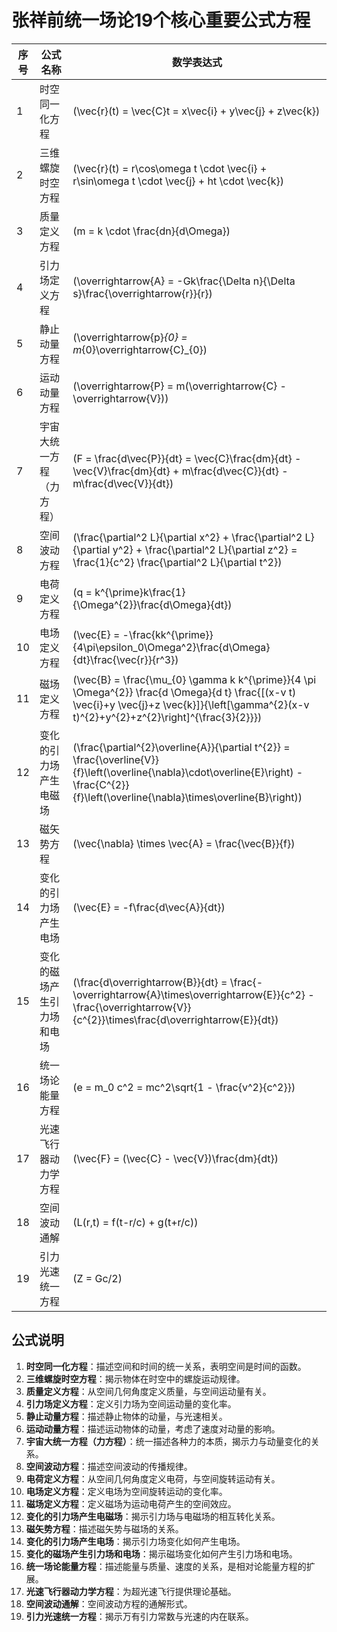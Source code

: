 # 张祥前统一场论19个核心重要公式方程

| 序号  | 公式名称          | 数学表达式                                                                                                                                                                                              |
| --- | ------------- | -------------------------------------------------------------------------------------------------------------------------------------------------------------------------------------------------- |
| 1   | 时空同一化方程       | \(\vec{r}(t) = \vec{C}t = x\vec{i} + y\vec{j} + z\vec{k}\)                                                                                                                                         |
| 2   | 三维螺旋时空方程      | \(\vec{r}(t) = r\cos\omega t \cdot \vec{i} + r\sin\omega t \cdot \vec{j} + ht \cdot \vec{k}\)                                                                                                      |
| 3   | 质量定义方程        | \(m = k \cdot \frac{dn}{d\Omega}\)                                                                                                                                                                 |
| 4   | 引力场定义方程       | \(\overrightarrow{A} = -Gk\frac{\Delta n}{\Delta s}\frac{\overrightarrow{r}}{r}\)                                                                                                                  |
| 5   | 静止动量方程        | \(\overrightarrow{p}_{0} = m_{0}\overrightarrow{C}_{0}\)                                                                                                                                           |
| 6   | 运动动量方程        | \(\overrightarrow{P} = m(\overrightarrow{C} - \overrightarrow{V})\)                                                                                                                                |
| 7   | 宇宙大统一方程（力方程）  | \(F = \frac{d\vec{P}}{dt} = \vec{C}\frac{dm}{dt} - \vec{V}\frac{dm}{dt} + m\frac{d\vec{C}}{dt} - m\frac{d\vec{V}}{dt}\)                                                                            |
| 8   | 空间波动方程        | \(\frac{\partial^2 L}{\partial x^2} + \frac{\partial^2 L}{\partial y^2} + \frac{\partial^2 L}{\partial z^2} = \frac{1}{c^2} \frac{\partial^2 L}{\partial t^2}\)                                    |
| 9   | 电荷定义方程        | \(q = k^{\prime}k\frac{1}{\Omega^{2}}\frac{d\Omega}{dt}\)                                                                                                                                          |
| 10  | 电场定义方程        | \(\vec{E} = -\frac{kk^{\prime}}{4\pi\epsilon_0\Omega^2}\frac{d\Omega}{dt}\frac{\vec{r}}{r^3}\)                                                                                                     |
| 11  | 磁场定义方程        | \(\vec{B} = \frac{\mu_{0} \gamma k k^{\prime}}{4 \pi \Omega^{2}} \frac{d \Omega}{d t} \frac{[(x-v t) \vec{i}+y \vec{j}+z \vec{k}]}{\left[\gamma^{2}(x-v t)^{2}+y^{2}+z^{2}\right]^{\frac{3}{2}}}\) |
| 12  | 变化的引力场产生电磁场   | \(\frac{\partial^{2}\overline{A}}{\partial t^{2}} = \frac{\overline{V}}{f}\left(\overline{\nabla}\cdot\overline{E}\right) - \frac{C^{2}}{f}\left(\overline{\nabla}\times\overline{B}\right)\)      |
| 13  | 磁矢势方程         | \(\vec{\nabla} \times \vec{A} = \frac{\vec{B}}{f}\)                                                                                                                                                |
| 14  | 变化的引力场产生电场    | \(\vec{E} = -f\frac{d\vec{A}}{dt}\)                                                                                                                                                                |
| 15  | 变化的磁场产生引力场和电场 | \(\frac{d\overrightarrow{B}}{dt} = \frac{-\overrightarrow{A}\times\overrightarrow{E}}{c^2} - \frac{\overrightarrow{V}}{c^{2}}\times\frac{d\overrightarrow{E}}{dt}\)                                |
| 16  | 统一场论能量方程      | \(e = m_0 c^2 = mc^2\sqrt{1 - \frac{v^2}{c^2}}\)                                                                                                                                                   |
| 17  | 光速飞行器动力学方程    | \(\vec{F} = (\vec{C} - \vec{V})\frac{dm}{dt}\)                                                                                                                                                     |
| 18  | 空间波动通解        | \(L(r,t) = f(t-r/c) + g(t+r/c)\)                                                                                                                                                                   |
| 19  | 引力光速统一方程      | \(Z = Gc/2\)                                                                                                                                                                                       |

## 公式说明

1. **时空同一化方程**：描述空间和时间的统一关系，表明空间是时间的函数。
2. **三维螺旋时空方程**：揭示物体在时空中的螺旋运动规律。
3. **质量定义方程**：从空间几何角度定义质量，与空间运动量有关。
4. **引力场定义方程**：定义引力场为空间运动量的变化率。
5. **静止动量方程**：描述静止物体的动量，与光速相关。
6. **运动动量方程**：描述运动物体的动量，考虑了速度对动量的影响。
7. **宇宙大统一方程（力方程）**：统一描述各种力的本质，揭示力与动量变化的关系。
8. **空间波动方程**：描述空间波动的传播规律。
9. **电荷定义方程**：从空间几何角度定义电荷，与空间旋转运动有关。
10. **电场定义方程**：定义电场为空间旋转运动的变化率。
11. **磁场定义方程**：定义磁场为运动电荷产生的空间效应。
12. **变化的引力场产生电磁场**：揭示引力场与电磁场的相互转化关系。
13. **磁矢势方程**：描述磁矢势与磁场的关系。
14. **变化的引力场产生电场**：揭示引力场变化如何产生电场。
15. **变化的磁场产生引力场和电场**：揭示磁场变化如何产生引力场和电场。
16. **统一场论能量方程**：描述能量与质量、速度的关系，是相对论能量方程的扩展。
17. **光速飞行器动力学方程**：为超光速飞行提供理论基础。
18. **空间波动通解**：空间波动方程的通解形式。
19. **引力光速统一方程**：揭示万有引力常数与光速的内在联系。